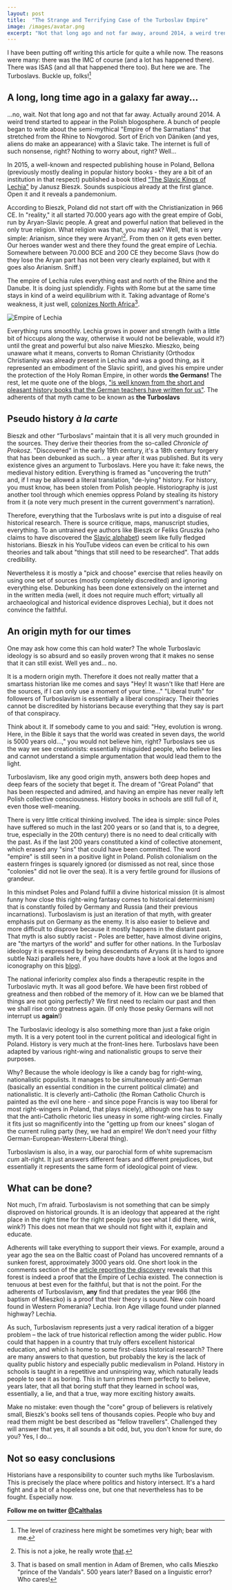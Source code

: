 ```yaml
---
layout: post
title:  "The Strange and Terrifying Case of the Turboslav Empire"
image: /images/avatar.png
excerpt: "Not that long ago and not far away, around 2014, a weird trend started to appear in the Polish blogosphere. A bunch of people began to write about the semi-mythical Empire of the Sarmatians that stretched from the Rhine to Novgorod. Sort of Erich von Däniken (and yes, aliens do make an appearance) with a Slavic take. The internet is full of such nonsense, right? Nothing to worry about, right? Well..."
---
```


I have been putting off writing this article for quite a while now. The reasons were many: there was the IMC of course (and a lot has happened there). There was ISAS (and all that happened there too). But here we are. The Turboslavs. Buckle up, folks![^1]

## A long, long time ago in a galaxy far away...

...no, wait. Not that long ago and not that far away. Actually around 2014. A weird trend started to appear in the Polish blogosphere. A bunch of people began to write about the semi-mythical "Empire of the Sarmatians" that stretched from the Rhine to Novgorod. Sort of Erich von Däniken (and yes, aliens do make an appearance) with a Slavic take. The internet is full of such nonsense, right? Nothing to worry about, right? Well...

In 2015, a well-known and respected publishing house in Poland, Bellona (previously mostly dealing in popular history books - they are a bit of an institution in that respect) published a book titled ["The Slavic Kings of Lechia"](https://ksiegarnia.bellona.pl/?c=ksiazka&bid=8116) by Janusz Bieszk. Sounds suspicious already at the first glance. Open it and it reveals a pandemonium.

According to Bieszk, Poland did not start off with the Christianization in 966 CE. In "reality," it all started 70.000 years ago with the great empire of Gobi, run by Aryan-Slavic people. A great and powerful nation that believed in the only true religion. What religion was that, you may ask? Well, that is very simple: Arianism, since they were Aryan![^2]. From then on it gets even better. Our heroes wander west and there they found the great empire of Lechia. Somewhere between 70.000 BCE and 200 CE they become Slavs (how do they lose the Aryan part has not been very clearly explained, but with it goes also Arianism. Sniff.)

The empire of Lechia rules everything east and north of the Rhine and the Danube. It is doing just splendidly. Fights with Rome but at the same time stays in kind of a weird equilibrium with it. Taking advantage of Rome's weakness, it just well, [colonizes North Africa](https://wiaraprzyrodzona.wordpress.com/2015/04/02/kolonizacja-afryki-polnocnej-przez-owczesnych-wladcow-imperium-lechickiego/)[^3].

![Empire of Lechia](/images/Lechia.jpg)

Everything runs smoothly. Lechia grows in power and strength (with a little bit of hiccups along the way, otherwise it would not be believable, would it?) until the great and powerful but also naive Mieszko. Mieszko, being unaware what it means, converts to Roman Christianity (Orthodox Christianity was already present in Lechia and was a good thing, as it represented an embodiment of the Slavic spirit), and gives his empire under the protection of the Holy Roman Empire, in other words **the Germans!** The rest, let me quote one of the blogs, ["is well known from the short and pleasant history books that the German teachers have written for us"](https://tajnearchiwumwatykanskie.wordpress.com/2016/04/22/poczet-krolow-lechii-kosciol-w-polsce-od-1050-lat-ukrywa-przed-polakami-ze-jestesmy-starozytnym-antycznym-wielkim-imperium/). The adherents of that myth came to be known as **the Turboslavs**

## Pseudo history *à la carte*

Bieszk and other “Turboslavs” maintain that it is all very much grounded in the sources. They derive their theories from the so-called *Chronicle of Prokosz*. "Discovered" in the early 19th century, it's a 18th century forgery that has been debunked as such... a year after it was published. But its very existence gives an argument to Turboslavs. Here you have it: fake news, the medieval history edition. Everything is framed as "uncovering the truth" and, if I may be allowed a literal translation, "de-lying" history. For history, you must know, has been stolen from Polish people. Historiography is just another tool through which enemies oppress Poland by stealing its history from it (a note very much present in the current government's narration).

Therefore, everything that the Turboslavs write is put into a disguise of real historical research. There is source critique, maps, manuscript studies, everything. To an untrained eye authors like Bieszk or Feliks Gruszka (who claims to have discovered the [Slavic alphabet](http://echaswantewita.blogspot.nl/2015/02/jak-pisali-nasi-praprzodkowie.html)) seem like fully fledged historians. Bieszk in his YouTube videos can even be critical to his own theories and talk about "things that still need to be researched". That adds credibility.

Nevertheless it is mostly a "pick and choose" exercise that relies heavily on using one set of sources (mostly completely discredited) and ignoring everything else. Debunking has been done extensively on the internet and in the written media (well, it does not require much effort; virtually all archaeological and historical evidence disproves Lechia), but it does not convince the faithful.

## An origin myth for our times

One may ask how come this can hold water? The whole Turboslavic ideology is so absurd and so easily proven wrong that it makes no sense that it can still exist. Well yes and... no.

It is a modern origin myth. Therefore it does not really matter that a smartass historian like me comes and says "Hey! It wasn't like that! Here are the sources, if I can only use a moment of your time..." "Liberal truth" for followers of Turboslavism is essentially a liberal conspiracy. Their theories cannot be discredited by historians because everything that they say is part of that conspiracy.

Think about it. If somebody came to you and said: "Hey, evolution is wrong. Here, in the Bible it says that the world was created in seven days, the world is 5000 years old...," you would not believe him, right? Turboslavs see us the way we see creationists: essentially misguided people, who believe lies and cannot understand a simple argumentation that would lead them to the light.

Turboslavism, like any good origin myth, answers both deep hopes and deep fears of the society that beget it. The dream of "Great Poland" that has been respected and admired, and having an empire has never really left Polish collective consciousness. History books in schools are still full of it, even those well-meaning.

There is very little critical thinking involved. The idea is simple: since Poles have suffered so much in the last 200 years or so (and that is, to a degree, true, especially in the 20th century) there is no need to deal critically with the past. As if the last 200 years constituted a kind of collective atonement, which erased any "sins" that could have been committed. The word "empire" is still seen in a positive light in Poland. Polish colonialism on the eastern fringes is squarely ignored (or dismissed as not real, since those "colonies" did not lie over the sea). It is a very fertile ground for illusions of grandeur.

In this mindset Poles and Poland fulfill a divine historical mission (it is almost funny how close this right-wing fantasy comes to historical determinism) that is constantly foiled by Germany and Russia (and their previous incarnations). Turboslavism is just an iteration of that myth, with greater emphasis put on Germany as the enemy. It is also easier to believe and more difficult to disprove because it mostly happens in the distant past. That myth is also subtly racist - Poles are better, have almost divine origins, are "the martyrs of the world" and suffer for other nations. In the Turboslav ideology it is expressed by being descendants of Aryans (it is hard to ignore subtle Nazi parallels here, if you have doubts have a look at the logos and iconography on this [blog](https://tajnearchiwumwatykanskie.wordpress.com/)).

The national inferiority complex also finds a therapeutic respite in the Turboslavic myth. It was all good before. We have been first robbed of greatness and then robbed of the memory of it. How can we be blamed that things are not going perfectly? We first need to reclaim our past and then we shall rise onto greatness again. (If only those pesky Germans will not interrupt us **again**!)

The Turboslavic ideology is also something more than just a fake origin myth. It is a very potent tool in the current political and ideological fight in Poland. History is very much at the front-lines here. Turboslavs have been adapted by various right-wing and nationalistic groups to serve their purposes.

Why? Because the whole ideology is like a candy bag for right-wing, nationalistic populists. It manages to be simultaneously anti-German (basically an essential condition in the  current political climate) and nationalistic. It is cleverly anti-Catholic (the Roman Catholic Church is painted as the evil one here - and since pope Francis is way too liberal for most right-wingers in Poland, that plays nicely), although one has to say that the anti-Catholic rhetoric lies uneasy in some right-wing circles. Finally it fits just so magnificently into the "getting up from our knees" slogan of the current ruling party (hey, we had an empire! We don't need your filthy German-European-Western-Liberal thing).

Turboslavism is also, in a way, our parochial form of white supremacism *cum* alt-right. It just answers different fears and different prejudices, but essentially it represents the same form of ideological point of view.

## What can be done?

Not much, I'm afraid. Turboslavism is not something that can be simply disproved on historical grounds. It is an ideology that appeared at the right place in the right time for the right people (you see what I did there, wink, wink?) This does not mean that we should not fight with it, explain and educate.

Adherents will take everything to support their views. For example, around a year ago the sea on the Baltic coast of Poland has uncovered remnants of a sunken forest, approximately 3000 years old. One short look in the comments section of the [article reporting the discovery](http://podroze.onet.pl/forum/morze-odslonilo-zatopiony-las-na-polskim-wybrzezu-,2641777,czytaj-popularne.html) reveals that this forest is indeed a proof that the Empire of Lechia existed. The connection is tenuous at best even for the faithful, but that is not the point. For the adherents of Turboslavism, **any** find that predates the year 966 (the baptism of Mieszko) is a proof that their theory is sound. New coin hoard found in Western Pomerania? Lechia. Iron Age village found under planned highway? Lechia.

As such, Turboslavism represents just a very radical iteration of a bigger problem – the lack of true historical reflection among the wider public. How could that happen in a country that truly offers excellent historical education, and which is home to some first-class historical research? There are many answers to that question, but probably the key is the lack of quality public history and especially public medievalism in Poland. History in schools is taught in a repetitive and uninspiring way, which naturally leads people to see it as boring. This in turn primes them perfectly to believe, years later, that all that boring stuff that they learned in school was, essentially, a lie, and that a true, way more exciting history awaits.

Make no mistake: even though the "core" group of believers is relatively small, Bieszk's books sell tens of thousands copies. People who buy and read them might be best described as "fellow travellers". Challenged they will answer that yes, it all sounds a bit odd, but, you don't know for sure, do you? Yes, I do...

## Not so easy conclusions

Historians have a responsibility to counter such myths like Turboslavism. This is precisely the place where politics and history intersect. It's a hard fight and a bit of a hopeless one, but one that nevertheless has to be fought. Especially now.

**Follow me on twitter [@Calthalas](https://twitter.com/Calthalas)**

[^1]: The level of craziness here might be sometimes very high; bear with me.
[^2]: This is not a joke, he really wrote [that](http://www.bellona.pl/files/9fab9_Chrzescijanscy_krolowie_Lechii.pdf).
[^3]: That is based on small mention in Adam of Bremen, who calls Mieszko "prince of the Vandals". 500 years later? Based on a linguistic error? Who cares!
